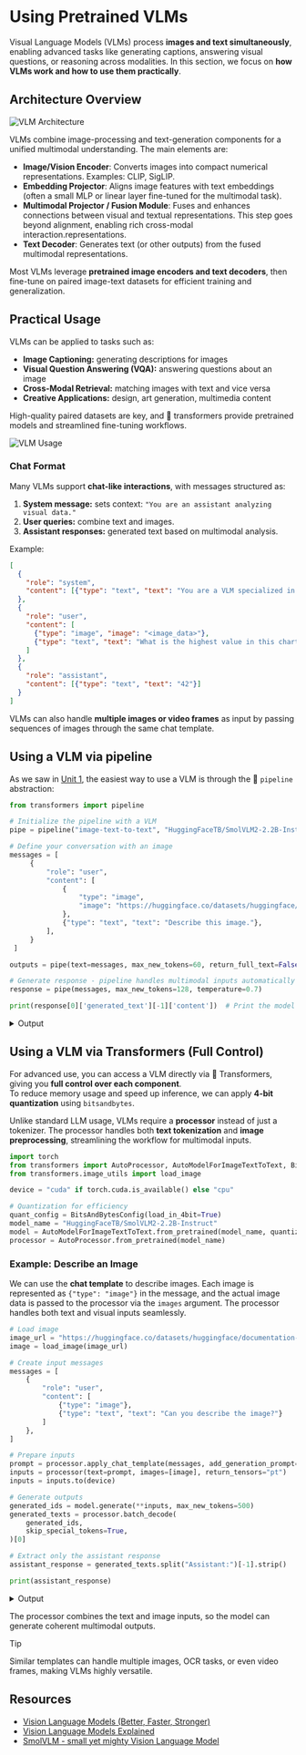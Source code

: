 # Using Pretrained VLMs

Visual Language Models (VLMs) process **images and text simultaneously**, enabling advanced tasks like generating captions, answering visual questions, or reasoning across modalities. In this section, we focus on **how VLMs work and how to use them practically**.

## Architecture Overview

![VLM Architecture](https://huggingface.co/datasets/smol-course/images/resolve/main/VLM_Architecture.png)

VLMs combine image-processing and text-generation components for a unified multimodal understanding. The main elements are:

- **Image/Vision Encoder**: Converts images into compact numerical representations. Examples: CLIP, SigLIP.  
- **Embedding Projector**: Aligns image features with text embeddings (often a small MLP or linear layer fine-tuned for the multimodal task).
- **Multimodal Projector / Fusion Module**: Fuses and enhances connections between visual and textual representations. This step goes beyond alignment, enabling rich cross-modal interaction.representations.
- **Text Decoder**: Generates text (or other outputs) from the fused multimodal representations.

Most VLMs leverage **pretrained image encoders and text decoders**, then fine-tune on paired image-text datasets for efficient training and generalization.

## Practical Usage

VLMs can be applied to tasks such as:

- **Image Captioning:** generating descriptions for images
- **Visual Question Answering (VQA):** answering questions about an image
- **Cross-Modal Retrieval:** matching images with text and vice versa
- **Creative Applications:** design, art generation, multimedia content

High-quality paired datasets are key, and 🤗 transformers provide pretrained models and streamlined fine-tuning workflows.

![VLM Usage](https://huggingface.co/datasets/smol-course/images/resolve/main/VLM_Usage.png)

### Chat Format

Many VLMs support **chat-like interactions**, with messages structured as:

1. **System message:** sets context: `"You are an assistant analyzing visual data."`  
2. **User queries:** combine text and images.  
3. **Assistant responses:** generated text based on multimodal analysis.  

Example:

```json
[
  {
    "role": "system",
    "content": [{"type": "text", "text": "You are a VLM specialized in charts."}]
  },
  {
    "role": "user",
    "content": [
      {"type": "image", "image": "<image_data>"},
      {"type": "text", "text": "What is the highest value in this chart?"}
    ]
  },
  {
    "role": "assistant",
    "content": [{"type": "text", "text": "42"}]
  }
]
```

VLMs can also handle **multiple images or video frames** as input by passing sequences of images through the same chat template.

## Using a VLM via pipeline

As we saw in [Unit 1](../unit1/2), the easiest way to use a VLM is through the 🤗 `pipeline` abstraction:

```python
from transformers import pipeline

# Initialize the pipeline with a VLM
pipe = pipeline("image-text-to-text", "HuggingFaceTB/SmolVLM2-2.2B-Instruct", device_map="auto")

# Define your conversation with an image
messages = [
     {
         "role": "user",
         "content": [
             {
                 "type": "image",
                 "image": "https://huggingface.co/datasets/huggingface/documentation-images/resolve/main/bee.jpg",
             },
             {"type": "text", "text": "Describe this image."},
         ],
     }
 ]

outputs = pipe(text=messages, max_new_tokens=60, return_full_text=False)

# Generate response - pipeline handles multimodal inputs automatically
response = pipe(messages, max_new_tokens=128, temperature=0.7)

print(response[0]['generated_text'][-1]['content'])  # Print the model's description
```

<details>
<summary>Output</summary>

```text
The image depicts a close-up view of a flower garden, specifically focusing on a pink flower. The flower is the central subject of the image, and it is a prominent feature due to its vibrant color and intricate details. The flower has a circular shape, with petals that are slightly curled and have a gradient from light to dark pink. The petals are arranged symmetrically around the central pistil, which is visible in the center of the flower. The pistil is a small, yellow structure that is surrounded by a cluster of stamens, which are visible as small, yellow structures. The flower also has a small, black
```

</details>

## Using a VLM via Transformers (Full Control)

For advanced use, you can access a VLM directly via 🤗 Transformers, giving you **full control over each component**.  
To reduce memory usage and speed up inference, we can apply **4-bit quantization** using `bitsandbytes`.  

Unlike standard LLM usage, VLMs require a **processor** instead of just a tokenizer. The processor handles both **text tokenization** and **image preprocessing**, streamlining the workflow for multimodal inputs.

```python
import torch
from transformers import AutoProcessor, AutoModelForImageTextToText, BitsAndBytesConfig
from transformers.image_utils import load_image

device = "cuda" if torch.cuda.is_available() else "cpu"

# Quantization for efficiency
quant_config = BitsAndBytesConfig(load_in_4bit=True)
model_name = "HuggingFaceTB/SmolVLM2-2.2B-Instruct"
model = AutoModelForImageTextToText.from_pretrained(model_name, quantization_config=quant_config).to(device)
processor = AutoProcessor.from_pretrained(model_name)
```

### Example: Describe an Image

We can use the **chat template** to describe images. Each image is represented as `{"type": "image"}` in the message, and the actual image data is passed to the processor via the `images` argument. The processor handles both text and visual inputs seamlessly.


```python
# Load image
image_url = "https://huggingface.co/datasets/huggingface/documentation-images/resolve/main/bee.jpg"
image = load_image(image_url)

# Create input messages
messages = [
    {
        "role": "user",
        "content": [
            {"type": "image"},
            {"type": "text", "text": "Can you describe the image?"}
        ]
    },
]

# Prepare inputs
prompt = processor.apply_chat_template(messages, add_generation_prompt=True)
inputs = processor(text=prompt, images=[image], return_tensors="pt")
inputs = inputs.to(device)

# Generate outputs
generated_ids = model.generate(**inputs, max_new_tokens=500)
generated_texts = processor.batch_decode(
    generated_ids,
    skip_special_tokens=True,
)[0]

# Extract only the assistant response
assistant_response = generated_texts.split("Assistant:")[-1].strip()

print(assistant_response)
```

<details>
<summary>Output</summary>

```text
The image is of a bee on a flower.
```

</details>

The processor combines the text and image inputs, so the model can generate coherent multimodal outputs.

> [!TIP]
> Similar templates can handle multiple images, OCR tasks, or even video frames, making VLMs highly versatile.

## Resources

- [Vision Language Models (Better, Faster, Stronger)](https://huggingface.co/blog/vlms-2025)
- [Vision Language Models Explained](https://huggingface.co/blog/vlms)
- [SmolVLM - small yet mighty Vision Language Model](https://huggingface.co/blog/smolvlm)
